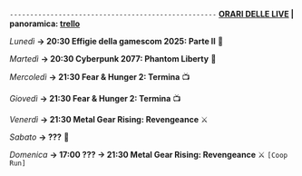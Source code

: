 <code>---------------------------------------------------</code>
<b><u>ORARI DELLE LIVE</u> | panoramica: <a href="https://trello.com/b/iKwdSGf3/sabaku">trello</a></b>

<i>Lunedì</i>
<b>→ 20:30 Effigie della gamescom 2025: Parte II</b> 🎱

<i>Martedì</i>
<b>→ 20:30 Cyberpunk 2077: Phantom Liberty</b> 🗽

<i>Mercoledì</i>
<b>→ 21:30 Fear & Hunger 2: Termina</b> 📺

<i>Giovedì</i>
<b>→ 21:30 Fear & Hunger 2: Termina</b> 📺

<i>Venerdì</i>
<b>→ 21:30 Metal Gear Rising: Revengeance</b> ⚔️

<i>Sabato</i>
<b>→ ???</b> 🎱

<i>Domenica</i>
<b>→ 17:00 ??? </b>
<b>→ 21:30 Metal Gear Rising: Revengeance</b> ⚔️ <code>[Coop Run]</code>
